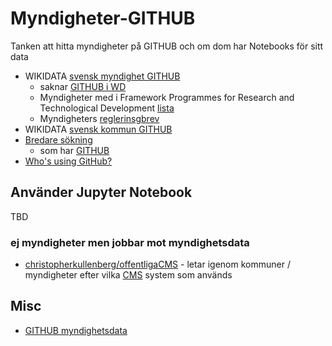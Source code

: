 # Myndigheter-GITHUB
Tanken att hitta myndigheter på GITHUB och om dom har Notebooks för sitt data

* WIKIDATA [svensk myndighet GITHUB](https://w.wiki/vAP)
  * saknar [GITHUB i WD](https://w.wiki/vAR)
  * Myndigheter med i Framework Programmes for Research and Technological Development [lista](https://w.wiki/vAq)
  * Myndigheters [reglerinsgbrev](https://sv.wikipedia.org/wiki/Wikipedia:Projekt_svenska_kommuner/PSIdata_Myndigheter)
* WIKIDATA [svensk kommun GITHUB](https://w.wiki/vAP)  
* [Bredare sökning](https://w.wiki/vAk)
  * som har [GITHUB](https://w.wiki/vAz)
* [Who's using GitHub?](https://government.github.com/community/)
## Använder Jupyter Notebook
TBD
### ej myndigheter men jobbar mot myndighetsdata
* [christopherkullenberg/offentligaCMS](https://github.com/christopherkullenberg/offentligaCMS/blob/master/CMSdataanalys.ipynb) - letar igenom kommuner / myndigheter efter vilka [CMS](https://en.wikipedia.org/wiki/Content_management_system) system som används

## Misc
* [GITHUB myndighetsdata](https://github.com/myndighetsdata)
